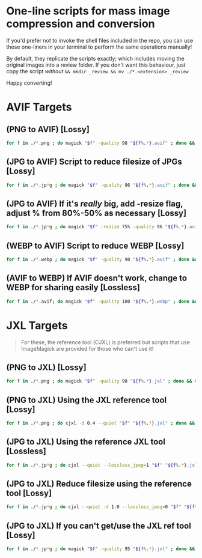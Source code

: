 # One-line scripts for mass image compression and conversion

If you'd prefer not to invoke the shell files included in the repo, you can use these one-liners in your terminal to perform the same operations manually!

By default, they replicate the scripts exactly; which includes moving the original images into a review folder. If you don't want this behaviour, just copy the script *without* `&& mkdir _review && mv ./*.<extension> _review`

Happy converting!

# AVIF Targets

## (PNG to AVIF) [Lossy]
```bash
for f in ./*.png ; do magick "$f" -quality 98 "${f%.*}.avif" ; done && mkdir _review && mv ./*.png _review
```

## (JPG to AVIF) Script to reduce filesize of JPGs [Lossy]
```bash
for f in ./*.jp*g ; do magick "$f" -quality 96 "${f%.*}.avif" ; done && mkdir _review && mv ./*.jp*g _review
```

## (JPG to AVIF) If it's *really* big, add -resize flag, adjust % from 80%-50% as necessary [Lossy]
```bash
for f in ./*.jp*g ; do magick "$f" -resize 75% -quality 96 "${f%.*}.avif" ; done && mkdir _review && mv ./*.jp*g _review
```

## (WEBP to AVIF) Script to reduce WEBP [Lossy]
```bash
for f in ./*.webp ; do magick "$f" -quality 98 "${f%.*}.avif" ; done && mkdir _review && mv ./*.webp _review
```

## (AVIF to WEBP) If AVIF doesn't work, change to WEBP for sharing easily [Lossless]
```bash
for f in ./*.avif; do magick "$f" -quality 100 "${f%.*}.webp" ; done && mkdir _review && mv ./*.avif _review
```

# JXL Targets
> For these, the reference tool (CJXL) is preferred but scripts that use ImageMagick are provided for those who can't use it!

## (PNG to JXL) [Lossy]
```bash
for f in ./*.png ; do magick "$f" -quality 98 "${f%.*}.jxl" ; done && mkdir _review && mv ./*.png _review
```

## (PNG to JXL) Using the JXL reference tool [Lossy]
```bash
for f in ./*.png ; do cjxl -d 0.4 --quiet "$f" "${f%.*}.jxl" ; done && mkdir _review && mv ./*.png _review
```

## (JPG to JXL) Using the reference JXL tool [Lossless]
```bash
for f in ./*.jp*g ; do cjxl --quiet --lossless_jpeg=1 "$f" "${f%.*}.jxl" ; done && mkdir _review && mv ./*.jp*g _review
```

## (JPG to JXL) Reduce filesize using the reference tool [Lossy]
```bash
for f in ./*.jp*g ; do cjxl --quiet -d 1.0 --lossless_jpeg=0 "$f" "${f%.*}.jxl" ; done && mkdir _review && mv ./*.jp*g _review
```

## (JPG to JXL) If you can't get/use the JXL ref tool [Lossy]
```bash
for f in ./*.jp*g ; do magick "$f" -quality 95 "${f%.*}.jxl" ; done && mkdir _review && mv ./*.jp*g _review
```

